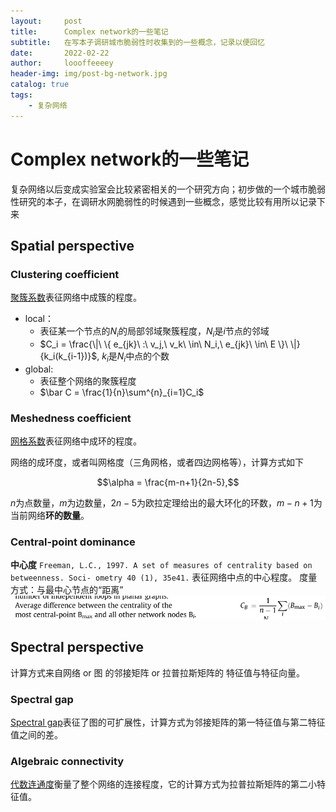 ```yaml
---
layout:     post
title:      Complex network的一些笔记
subtitle:   在写本子调研城市脆弱性时收集到的一些概念，记录以便回忆
date:       2022-02-22
author:     loooffeeeey
header-img: img/post-bg-network.jpg
catalog: true
tags:
    - 复杂网络
---
```



# Complex network的一些笔记

复杂网络以后变成实验室会比较紧密相关的一个研究方向；初步做的一个城市脆弱性研究的本子，在调研水网脆弱性的时候遇到一些概念，感觉比较有用所以记录下来

## Spatial perspective

### Clustering coefficient

[聚簇系数](https://en.wikipedia.org/wiki/Clustering_coefficient)表征网络中成簇的程度。

- local：
  - 表征某一个节点的$N_i$的局部邻域聚簇程度，$N_i$是$i$节点的邻域
  - $C_i = \frac{\|\ \{ e_{jk}\ :\ v_j,\ v_k\ \in\ N_i,\ e_{jk}\ \in\ E \}\ \|}{k_i(k_{i-1})}$, $k_i$是$N_i$中点的个数
- global:
  - 表征整个网络的聚簇程度
  - $\bar C = \frac{1}{n}\sum^{n}_{i=1}C_i$

### Meshedness coefficient

[网格系数](https://en.wikipedia.org/wiki/Meshedness_coefficient)表征网络中成环的程度。

网络的成环度，或者叫网格度（三角网格，或者四边网格等），计算方式如下

$$\alpha = \frac{m-n+1}{2n-5},$$

$n$为点数量，$m$为边数量，$2n-5$为欧拉定理给出的最大环化的环数，$m-n+1$为当前网络**环的数量**。

### Central-point dominance

**中心度** `Freeman, L.C., 1997. A set of measures of centrality based on betweenness. Soci- ometry 40 (1), 35e41.`
表征网络中点的中心程度。
度量方式：与最中心节点的“距离”
<img src="/img/post-formula-center.jpg"/>

## Spectral perspective

计算方式来自网络 or 图 的邻接矩阵 or 拉普拉斯矩阵的 特征值与特征向量。

### Spectral gap

[Spectral gap](https://en.wikipedia.org/wiki/Spectral_gap#:%7E:text=In%20mathematics%2C%20the%20spectral%20gap,other%20properties%20of%20the%20system.)表征了图的可扩展性，计算方式为邻接矩阵的第一特征值与第二特征值之间的差。

### Algebraic connectivity

[代数连通度](https://en.wikipedia.org/wiki/Algebraic_connectivity)衡量了整个网络的连接程度，它的计算方式为拉普拉斯矩阵的第二小特征值。
